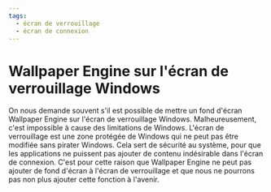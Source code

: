 ```yaml
---
tags:
  - écran de verrouillage
  - écran de connexion
---
```


# Wallpaper Engine sur l'écran de verrouillage Windows

On nous demande souvent s'il est possible de mettre un fond d'écran Wallpaper Engine sur l'écran de verrouillage Windows. Malheureusement, c'est impossible à cause des limitations de Windows. L'écran de verrouillage est une zone protégée de Windows qui ne peut pas être modifiée sans pirater Windows. Cela sert de sécurité au système, pour que les applications ne puissent pas ajouter de contenu indésirable dans l'écran de connexion. C'est pour cette raison que Wallpaper Engine ne peut pas ajouter de fond d'écran à l'écran de verrouillage et que nous ne pourrons pas non plus ajouter cette fonction à l'avenir.